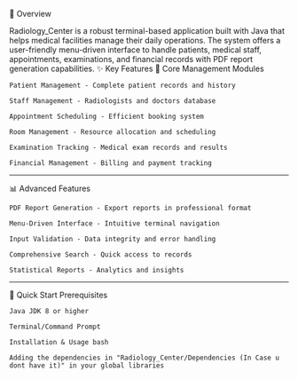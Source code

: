 🏥 Overview

Radiology_Center is a robust terminal-based application built with Java that helps medical facilities manage their daily operations. The system offers a user-friendly menu-driven interface to handle patients, medical staff, appointments, examinations, and financial records with PDF report generation capabilities.
✨ Key Features
🔧 Core Management Modules

    Patient Management - Complete patient records and history

    Staff Management - Radiologists and doctors database

    Appointment Scheduling - Efficient booking system

    Room Management - Resource allocation and scheduling

    Examination Tracking - Medical exam records and results

    Financial Management - Billing and payment tracking

---

📊 Advanced Features

    PDF Report Generation - Export reports in professional format

    Menu-Driven Interface - Intuitive terminal navigation

    Input Validation - Data integrity and error handling

    Comprehensive Search - Quick access to records

    Statistical Reports - Analytics and insights

---

🚀 Quick Start
Prerequisites

    Java JDK 8 or higher

    Terminal/Command Prompt

    Installation & Usage bash

    Adding the dependencies in "Radiology_Center/Dependencies (In Case u dont have it)" in your global libraries

